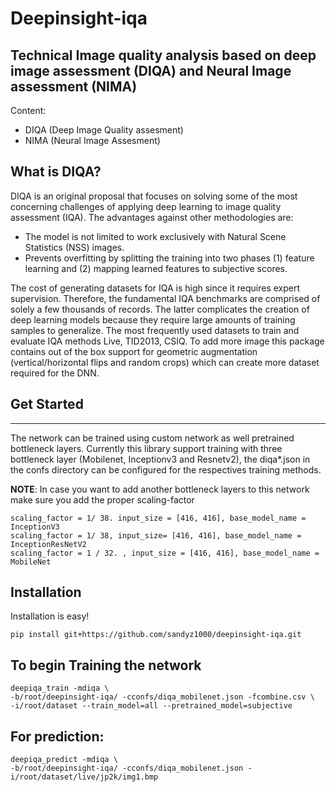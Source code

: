 # Deepinsight-iqa 

## Technical Image quality analysis based on deep image assessment (DIQA) and Neural Image assessment (NIMA)

Content:
- DIQA (Deep Image Quality assesment) 
- NIMA (Neural Image Assesment)

What is DIQA?
-------------
DIQA is an original proposal that focuses on solving some of the most concerning challenges of applying deep learning to image quality assessment (IQA). The advantages against other methodologies are:
- The model is not limited to work exclusively with Natural Scene Statistics (NSS) images.
- Prevents overfitting by splitting the training into two phases (1) feature learning and (2) mapping learned features to subjective scores.

The cost of generating datasets for IQA is high since it requires expert supervision. Therefore, the fundamental IQA benchmarks are comprised of solely a few thousands of records. The latter complicates the creation of deep learning models because they require large amounts of training samples to generalize. 
The most frequently used datasets to train and evaluate IQA methods Live, TID2013, CSIQ. To add more image this package contains out of the box support for geometric augmentation (vertical/horizontal flips and random crops) which can create more dataset required for the DNN.


## Get Started
----------------
The network can be trained using custom network as well pretrained bottleneck layers. Currently this library support training with three bottleneck layer (Mobilenet, Inceptionv3 and Resnetv2), the diqa*.json in the confs directory can be configured for the respectives training methods.

**NOTE**: In case you want to add another bottleneck layers to this network make sure you add the proper scaling-factor
```
scaling_factor = 1/ 38. input_size = [416, 416], base_model_name = InceptionV3
scaling_factor = 1/ 38, input_size= [416, 416], base_model_name = InceptionResNetV2
scaling_factor = 1 / 32. , input_size = [416, 416], base_model_name = MobileNet
```

## Installation

Installation is easy!

```
pip install git+https://github.com/sandyz1000/deepinsight-iqa.git
```


To begin Training the network
------------------------------
```
deepiqa_train -mdiqa \
-b/root/deepinsight-iqa/ -cconfs/diqa_mobilenet.json -fcombine.csv \
-i/root/dataset --train_model=all --pretrained_model=subjective
```

For prediction:
--------------
```
deepiqa_predict -mdiqa \
-b/root/deepinsight-iqa/ -cconfs/diqa_mobilenet.json -i/root/dataset/live/jp2k/img1.bmp 
```